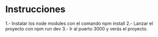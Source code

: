 # Instrucciones

1.- Instalar los node modules con el comando npm install
2.- Lanzar el proyecto con npm run dev
3.- Ir al puerto 3000 y verás el proyecto.
